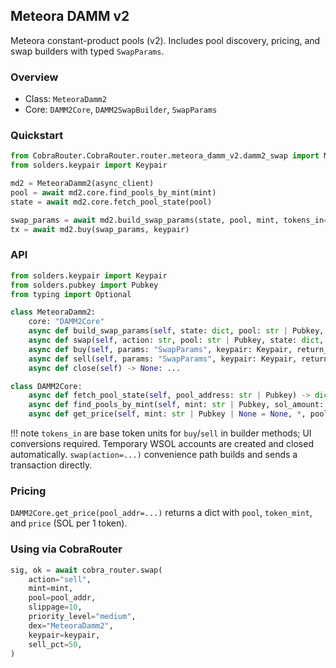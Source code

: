 ## Meteora DAMM v2

Meteora constant-product pools (v2). Includes pool discovery, pricing, and swap builders with typed `SwapParams`.

### Overview

- Class: `MeteoraDamm2`
- Core: `DAMM2Core`, `DAMM2SwapBuilder`, `SwapParams`

### Quickstart

```python
from CobraRouter.CobraRouter.router.meteora_damm_v2.damm2_swap import MeteoraDamm2
from solders.keypair import Keypair

md2 = MeteoraDamm2(async_client)
pool = await md2.core.find_pools_by_mint(mint)
state = await md2.core.fetch_pool_state(pool)

swap_params = await md2.build_swap_params(state, pool, mint, tokens_in=1000000, keypair=keypair)
tx = await md2.buy(swap_params, keypair)
```

### API

```python
from solders.keypair import Keypair
from solders.pubkey import Pubkey
from typing import Optional

class MeteoraDamm2:
    core: "DAMM2Core"
    async def build_swap_params(self, state: dict, pool: str | Pubkey, base_mint: str | Pubkey, tokens_in: int, keypair: Keypair, minimum_amount_out: int = 0) -> "SwapParams": ...
    async def swap(self, action: str, pool: str | Pubkey, state: dict, keypair: Keypair, tokens_in: int | None = None, slippage: float = 0.5, percentage: float | None = None) -> str | None: ...
    async def buy(self, params: "SwapParams", keypair: Keypair, return_instructions: bool = False): ...
    async def sell(self, params: "SwapParams", keypair: Keypair, return_instructions: bool = False): ...
    async def close(self) -> None: ...

class DAMM2Core:
    async def fetch_pool_state(self, pool_address: str | Pubkey) -> dict: ...
    async def find_pools_by_mint(self, mint: str | Pubkey, sol_amount: float = 0.01, limit: int = 10) -> str | None: ...
    async def get_price(self, mint: str | Pubkey | None = None, *, pool_addr: str | Pubkey) -> dict | None: ...
```

!!! note
    `tokens_in` are base token units for `buy`/`sell` in builder methods; UI conversions required.
    Temporary WSOL accounts are created and closed automatically.
    `swap(action=...)` convenience path builds and sends a transaction directly.

### Pricing

`DAMM2Core.get_price(pool_addr=...)` returns a dict with `pool`, `token_mint`, and `price` (SOL per 1 token).

### Using via CobraRouter

```python
sig, ok = await cobra_router.swap(
    action="sell",
    mint=mint,
    pool=pool_addr,
    slippage=10,
    priority_level="medium",
    dex="MeteoraDamm2",
    keypair=keypair,
    sell_pct=50,
)
```


